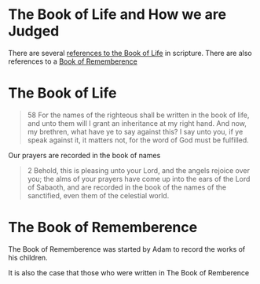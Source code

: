 

# The Book of Life and How we are Judged


There are several [references to the Book of Life][1] in scripture. There are also references to a [Book of Rememberence][2]


# The Book of Life

> 58 For the names of the righteous shall be written in the book of life, and unto them will I grant an inheritance at my right hand. And now, my brethren, what have ye to say against this? I say unto you, if ye speak against it, it matters not, for the word of God must be fulfilled.


Our prayers are recorded in the book of names


> 2 Behold, this is pleasing unto your Lord, and the angels rejoice over you; the alms of your prayers have come up into the ears of the Lord of Sabaoth, and are recorded in the book of the names of the sanctified, even them of the celestial world.


# The Book of Rememberence

The Book of Rememberence was started by Adam to record the works of his children. 

It is also the case that those who were written in The Book of Remberence







[1]: https://www.churchofjesuschrist.org/study/scriptures/gs/book-of-life?lang=eng
[2]: https://www.churchofjesuschrist.org/study/scriptures/gs/book-of-remembrance?lang=eng




